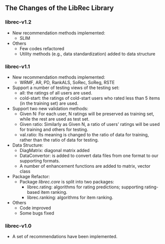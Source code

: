 ## The Changes of the LibRec Library

### librec-v1.2

* New recommendation methods implemented:
  * SLIM
* Others
  * Few codes refactored
  * Utility methods (e.g., data standardization) added to data structure

### librec-v1.1

* New recommendation methods implemented: 
  * WRMF, AR, PD, RankALS, SoRec, SoReg, RSTE  
* Support a number of testing views of the testing set:
  * all: the ratings of all users are used. 
  * cold-start: the ratings of cold-start users who rated less than 5 items (in the training set) are used.
* Support two new validation methods:
  * Given N: For each user, N ratings will be preserved as training set, while the rest are used as test set. 
  * Given ratio: Similarly as Given N, a ratio of users' ratings will be used for training and others for testing. 
  * val.ratio: Its meaning is changed to the ratio of data for training, rather than the ratio of data for testing.
* Data Structure:
  * DiagMatrix: diagonal matrix added
  * DataConvertor: is added to convert data files from one format to our supporting formats. 
  * A number of enhancement functions are added to matrix, vector class
* Package Refactor:
  * Package *librec.core* is split into two packages: 
    * librec.rating: algorithms for rating predictions; supporting rating-based item ranking. 
    * librec.ranking: algorithms for item ranking. 
* Others
  * Code improved
  * Some bugs fixed

### librec-v1.0

* A set of recommendations have been implemented. 
